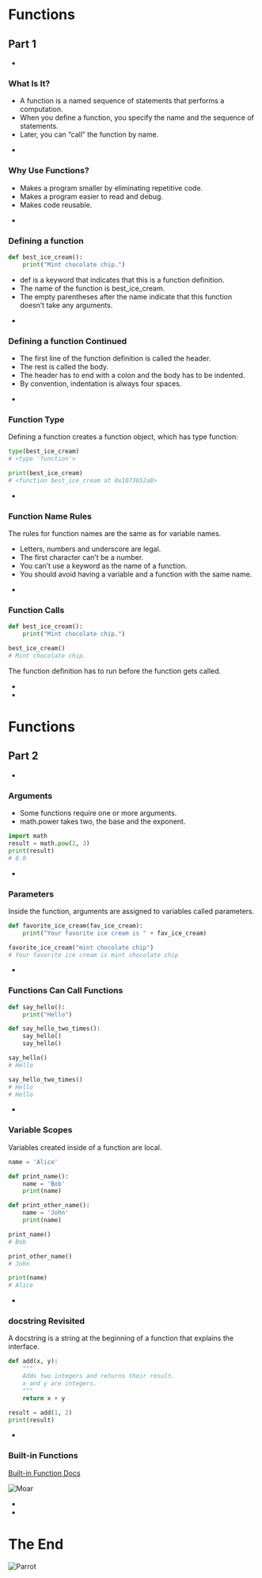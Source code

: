 # Functions
## Part 1

-

### What Is It? 

* A function is a named sequence of statements that performs a computation.
* When you define a function, you specify the name and the sequence of statements.
* Later, you can “call” the function by name.

-

### Why Use Functions? 

*  Makes a program smaller by eliminating repetitive code.
*  Makes a program easier to read and debug.
*  Makes code reusable.

-

### Defining a function

```python
def best_ice_cream():
    print("Mint chocolate chip.")
```

* def is a keyword that indicates that this is a function definition.
* The name of the function is best_ice_cream.
* The empty parentheses after the name indicate that this function doesn’t take any arguments.

-

### Defining a function Continued

* The first line of the function definition is called the header.
* The rest is called the body.
* The header has to end with a colon and the body has to be indented.
* By convention, indentation is always four spaces.

-

### Function Type 

Defining a function creates a function object, which has type function:

```python
type(best_ice_cream)
# <type 'function'>

print(best_ice_cream)
# <function best_ice_cream at 0x1073652a8>
```

-


### Function Name Rules

The rules for function names are the same as for variable names.

* Letters, numbers and underscore are legal.
* The first character can’t be a number. 
* You can’t use a keyword as the name of a function.
* You should avoid having a variable and a function with the same name.

-

### Function Calls

```python
def best_ice_cream():
    print("Mint chocolate chip.")

best_ice_cream()
# Mint chocolate chip.
```

The function definition has to run before the function gets called.

-
-

# Functions
## Part 2

-

### Arguments

* Some functions require one or more arguments. 
* math.power takes two, the base and the exponent.

```python
import math
result = math.pow(2, 3)
print(result)
# 8.0
```

-

### Parameters 

Inside the function, arguments are assigned to variables called parameters.

```python
def favorite_ice_cream(fav_ice_cream):
    print("Your favorite ice cream is " + fav_ice_cream)

favorite_ice_cream("mint chocolate chip")
# Your favorite ice cream is mint chocolate chip
```

-

### Functions Can Call Functions

```python
def say_hello():
    print("Hello")

def say_hello_two_times():
    say_hello()
    say_hello()

say_hello()
# Hello

say_hello_two_times()
# Hello
# Hello
```

-

### Variable Scopes 

Variables created inside of a function are local.

```python
name = 'Alice'

def print_name():
    name = 'Bob'
    print(name)

def print_other_name():
    name = 'John'
    print(name)

print_name()
# Bob 

print_other_name()
# John

print(name)
# Alice
```

-

### docstring Revisited

A docstring is a string at the beginning of a function that explains the interface.

```python
def add(x, y):
    """
    Adds two integers and returns their result.
    x and y are integers.
    """
    return x + y

result = add(1, 2)
print(result)
```

-

### Built-in Functions

[Built-in Function Docs](https://docs.python.org/3/library/functions.html)

![Moar](img/functions-moar.jpg)

-
-


# The End

![Parrot](img/parrot.jpg)
